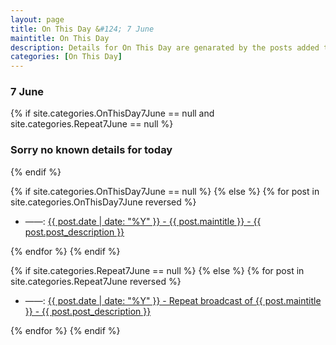 ```yaml
---
layout: page
title: On This Day &#124; 7 June
maintitle: On This Day
description: Details for On This Day are genarated by the posts added to the website so the content is subject to changes/updates over time.
categories: [On This Day]
---
```


<h3>7 June</h3>

{% if site.categories.OnThisDay7June == null and site.categories.Repeat7June == null %}
  <h3>Sorry no known details for today</h3>
{% endif %}

{% if site.categories.OnThisDay7June == null %}
{% else %}
{% for post in site.categories.OnThisDay7June reversed %}
<ul>
<li> ——: <a href="{{ post.url }}">{{ post.date | date: "%Y" }} - {{ post.maintitle }} - {{ post.post_description }}</a></li>
</ul>
{% endfor %}
{% endif %}

{% if site.categories.Repeat7June == null %}
{% else %}
{% for post in site.categories.Repeat7June reversed %}
<ul>
<li> ——: <a href="{{ post.url }}">{{ post.date | date: "%Y" }} - Repeat broadcast of {{ post.maintitle }} - {{ post.post_description }}</a></li>
</ul>
{% endfor %}
{% endif %}
